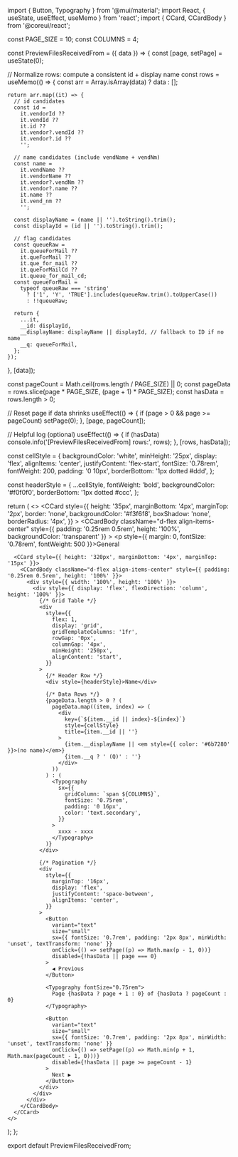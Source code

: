 import { Button, Typography } from '@mui/material';
import React, { useState, useEffect, useMemo } from 'react';
import { CCard, CCardBody } from '@coreui/react';

const PAGE_SIZE = 10;
const COLUMNS = 4;

const PreviewFilesReceivedFrom = ({ data }) => {
  const [page, setPage] = useState(0);

  // Normalize rows: compute a consistent id + display name
  const rows = useMemo(() => {
    const arr = Array.isArray(data) ? data : [];

    return arr.map((it) => {
      // id candidates
      const id =
        it.vendorId ??
        it.vendId ??
        it.id ??
        it.vendor?.vendId ??
        it.vendor?.id ??
        '';

      // name candidates (include vendName + vendNm)
      const name =
        it.vendName ??
        it.vendorName ??
        it.vendor?.vendNm ??
        it.vendor?.name ??
        it.name ??
        it.vend_nm ??
        '';

      const displayName = (name || '').toString().trim();
      const displayId = (id || '').toString().trim();

      // flag candidates
      const queueRaw =
        it.queueForMail ??
        it.queForMail ??
        it.que_for_mail ??
        it.queForMailCd ??
        it.queue_for_mail_cd;
      const queueForMail =
        typeof queueRaw === 'string'
          ? ['1', 'Y', 'TRUE'].includes(queueRaw.trim().toUpperCase())
          : !!queueRaw;

      return {
        ...it,
        __id: displayId,
        __displayName: displayName || displayId, // fallback to ID if no name
        __q: queueForMail,
      };
    });
  }, [data]);

  const pageCount = Math.ceil(rows.length / PAGE_SIZE) || 0;
  const pageData = rows.slice(page * PAGE_SIZE, (page + 1) * PAGE_SIZE);
  const hasData = rows.length > 0;

  // Reset page if data shrinks
  useEffect(() => {
    if (page > 0 && page >= pageCount) setPage(0);
  }, [page, pageCount]);

  // Helpful log (optional)
  useEffect(() => {
    if (hasData) console.info('[PreviewFilesReceivedFrom] rows:', rows);
  }, [rows, hasData]);

  const cellStyle = {
    backgroundColor: 'white',
    minHeight: '25px',
    display: 'flex',
    alignItems: 'center',
    justifyContent: 'flex-start',
    fontSize: '0.78rem',
    fontWeight: 200,
    padding: '0 10px',
    borderBottom: '1px dotted #ddd',
  };

  const headerStyle = {
    ...cellStyle,
    fontWeight: 'bold',
    backgroundColor: '#f0f0f0',
    borderBottom: '1px dotted #ccc',
  };

  return (
    <>
      <CCard
        style={{
          height: '35px',
          marginBottom: '4px',
          marginTop: '2px',
          border: 'none',
          backgroundColor: '#f3f6f8',
          boxShadow: 'none',
          borderRadius: '4px',
        }}
      >
        <CCardBody
          className="d-flex align-items-center"
          style={{ padding: '0.25rem 0.5rem', height: '100%', backgroundColor: 'transparent' }}
        >
          <p style={{ margin: 0, fontSize: '0.78rem', fontWeight: 500 }}>General</p>
        </CCardBody>
      </CCard>

      <CCard style={{ height: '320px', marginBottom: '4px', marginTop: '15px' }}>
        <CCardBody className="d-flex align-items-center" style={{ padding: '0.25rem 0.5rem', height: '100%' }}>
          <div style={{ width: '100%', height: '100%' }}>
            <div style={{ display: 'flex', flexDirection: 'column', height: '100%' }}>
              {/* Grid Table */}
              <div
                style={{
                  flex: 1,
                  display: 'grid',
                  gridTemplateColumns: '1fr',
                  rowGap: '0px',
                  columnGap: '4px',
                  minHeight: '250px',
                  alignContent: 'start',
                }}
              >
                {/* Header Row */}
                <div style={headerStyle}>Name</div>

                {/* Data Rows */}
                {pageData.length > 0 ? (
                  pageData.map((item, index) => (
                    <div
                      key={`${item.__id || index}-${index}`}
                      style={cellStyle}
                      title={item.__id || ''}
                    >
                      {item.__displayName || <em style={{ color: '#6b7280' }}>(no name)</em>}
                      {item.__q ? ' (Q)' : ''}
                    </div>
                  ))
                ) : (
                  <Typography
                    sx={{
                      gridColumn: `span ${COLUMNS}`,
                      fontSize: '0.75rem',
                      padding: '0 16px',
                      color: 'text.secondary',
                    }}
                  >
                    xxxx - xxxx
                  </Typography>
                )}
              </div>

              {/* Pagination */}
              <div
                style={{
                  marginTop: '16px',
                  display: 'flex',
                  justifyContent: 'space-between',
                  alignItems: 'center',
                }}
              >
                <Button
                  variant="text"
                  size="small"
                  sx={{ fontSize: '0.7rem', padding: '2px 8px', minWidth: 'unset', textTransform: 'none' }}
                  onClick={() => setPage((p) => Math.max(p - 1, 0))}
                  disabled={!hasData || page === 0}
                >
                  ◀ Previous
                </Button>

                <Typography fontSize="0.75rem">
                  Page {hasData ? page + 1 : 0} of {hasData ? pageCount : 0}
                </Typography>

                <Button
                  variant="text"
                  size="small"
                  sx={{ fontSize: '0.7rem', padding: '2px 8px', minWidth: 'unset', textTransform: 'none' }}
                  onClick={() => setPage((p) => Math.min(p + 1, Math.max(pageCount - 1, 0)))}
                  disabled={!hasData || page >= pageCount - 1}
                >
                  Next ▶
                </Button>
              </div>
            </div>
          </div>
        </CCardBody>
      </CCard>
    </>
  );
};

export default PreviewFilesReceivedFrom;
